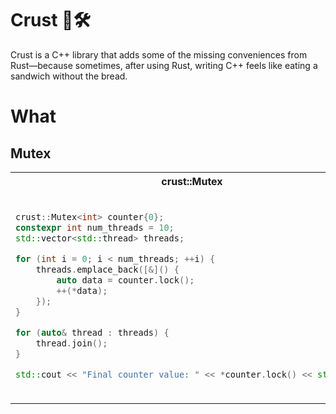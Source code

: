 # Crust 🦀🛠️

Crust is a C++ library that adds some of the missing conveniences from Rust—because sometimes,
after using Rust, writing C++ feels like eating a sandwich without the bread.

# What

## Mutex

<table>
<tr>
  <th>crust::Mutex</th>
  <th>std::sync::Mutex</th>
</tr>
<tr>
  <td>

```cpp
crust::Mutex<int> counter{0};
constexpr int num_threads = 10;
std::vector<std::thread> threads;

for (int i = 0; i < num_threads; ++i) {
    threads.emplace_back([&]() {
        auto data = counter.lock();
        ++(*data);
    });
}

for (auto& thread : threads) {
    thread.join();
}

std::cout << "Final counter value: " << *counter.lock() << std::endl;
```

  </td>
  <td>
  
```rust
let counter = Arc::new(Mutex::new(0));
let num_threads = 10;
let mut handles = vec![];

for _ in 0..num_threads {
    let counter = Arc::clone(&counter);
    let handle = thread::spawn(move || {
        let mut value = counter.lock().unwrap();
        *value += 1;
    });
    handles.push(handle);
}

for handle in handles {
    handle.join().unwrap();
}

println!("Final counter value: {}", *counter.lock().unwrap());
```

  </td>
</tr>
</table>